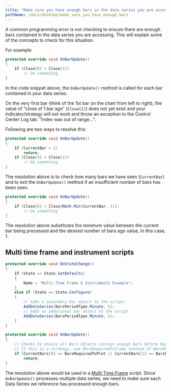 ```yaml
---
title: "Make sure you have enough bars in the data series you are accessing"
pathName: /docs/desktop/make_sure_you_have_enough_bars
---
```


A common programming error is not checking to ensure there are enough bars contained in the data series you are accessing. This will explain some of the concepts to check for this situation.

For example:

```csharp
protected override void OnBarUpdate()
{
    if (Close[0] > Close[1])
        // Do something
}
```

In the code snippet above, the `OnBarUpdate()` method is called for each bar contained in your data series.

On the very first bar (think of the 1st bar on the chart from left to right), the value of "close of 1 bar ago" (`Close[1]`) does not yet exist and your indicator/strategy will not work and throw an exception to the Control Center Log tab: "Index was out of range...".

Following are two ways to resolve this:

```csharp
protected override void OnBarUpdate()
{
    if (CurrentBar < 1)
        return;
    if (Close[0] > Close[1])
        // Do something
}
```

The resolution above is to check how many bars we have seen (`CurrentBar`) and to exit the `OnBarUpdate()` method if an insufficient number of bars has been seen.

```csharp
protected override void OnBarUpdate()
{
    if (Close[0] > Close[Math.Min(CurrentBar, 1)])
        // Do something
}
```

The resolution above substitutes the minimum value between the current bar being processed and the desired number of bars ago value, in this case, 1.

## Multi time frame and instrument scripts

```csharp
protected override void OnStateChange()
{
    if (State == State.SetDefaults)
    {                
        Name = "Multi-Time Frame & Instruments Example";
    }
    else if (State == State.Configure)
    {
        // Adds a secondary bar object to the script.
        AddDataSeries(BarsPeriodType.Minute, 5);
        // Adds an additional bar object to the script.
        AddDataSeries(BarsPeriodType.Minute, 5);
    }
}

protected override void OnBarUpdate()
{
    // Checks to ensure all Bars objects contain enough bars before beginning
    // If this is a strategy, use BarsRequiredToTrade instead of BarsRequiredToPlot
    if (CurrentBars[0] <= BarsRequiredToPlot || CurrentBars[1] <= BarsRequiredToPlot || CurrentBars[2] <= BarsRequiredToPlot)
        return;
}
```

The resolution above would be used in a [Multi Time Frame](/docs/desktop/multi-time_frame__instruments) script. Since `OnBarUpdate()` processes multiple data series, we need to make sure each Data Series we reference has processed enough bars.


